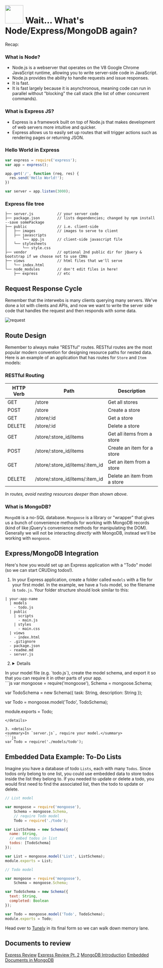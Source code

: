 # <img src="https://cloud.githubusercontent.com/assets/7833470/10423298/ea833a68-7079-11e5-84f8-0a925ab96893.png" width="60"> Wait... What's Node/Express/MongoDB again?

Recap:

### What is Node?
- Node.js is a webserver that operates on the V8 Google Chrome JavaScript runtime, allowing you to write server-side code in JavaScript.
- Node.js provides the ability to handle requests and issue responses.
- It is fast.
- It is fast largely because it is asynchronous, meaning code can run in parallel without "blocking" the call stack (the list of other concurrent commands).

### What is Express JS?
- Express is a framework built on top of Node.js that makes development of web servers more intuitive and quicker.
- Express allows us to easily set up routes that will trigger actions such as rendering pages or returning JSON.

### Hello World in Express  

```javascript
var express = require('express');
var app = express();

app.get('/', function (req, res) {
  res.send('Hello World!');
})

var server = app.listen(3000);
```  

### Express file tree

```
├── server.js           // your server code
├── package.json        // lists dependencies; changed by npm install --save somePackage
├── public              // i.e. client-side
│   ├── images          // images to serve to client
│   ├── javascripts
│       └── app.js      // client-side javascript file
│   └── stylesheets
│       └── style.css
├── vendor              // optional 2nd public dir for jQuery & bootstrap if we choose not to use CDNs
├── views               // html files that we'll serve
│   └── index.html
└── node_modules        // don't edit files in here!
    ├── express         // etc
```

## Request Response Cycle

Remember that the interwebs is many clients querying many servers. We've done a lot with clients and APIs, and now we want to write the server side code that handles the request and then responds with some data.

![request](http://i.imgur.com/YXgj8.png)  


## Route Design

Remember to always make "RESTful" routes. RESTful routes are the most popular modern convention for designing resource paths for nested data. Here is an example of an application that has routes for `Store` and `Item` models:

### RESTful Routing

| **HTTP Verb** | **Path** | **Description** |
|---|---|---|
| GET | /store | Get all stores |
| POST | /store | Create a store |
| GET | /store/:id | Get a store |
| DELETE | /store/:id | Delete a store |
| GET | /store/:store_id/items | Get all items from a store |
| POST | /store/:store_id/items | Create an item for a store |
| GET | /store/:store_id/items/:item_id | Get an item from a store |
| DELETE | /store/:store_id/items/:item_id | Delete an item from a store |

*In routes, avoid nesting resources deeper than shown above.*

### What is MongoDB?

`MongoDB` is a no-SQL database. `Mongoose` is a library or "wrapper" that gives us a bunch of convenience methods for working with MongoDB records (kind of like jQuery's convenience methods for manipulating the DOM). Generally we will not be interacting _directly_ with MongoDB, instead we'll be working with `mongoose`.

## Express/MongoDB Integration
Here's how you would set up an Express application with a "Todo" model (so we can start CRUDing todos!).

1. In your Express application, create a folder called `models` with a file for your first model. In the example, we have a `Todo` model, so the filename is `todo.js`. Your folder structure should look similar to this:

  ```
  | your-app-name
    | models
      - todo.js
    | public
      | scripts
        - main.js
      | styles
        - main.css
    | views
      - index.html
    - .gitignore
    - package.json
    - readme.md
    - server.js
  ```

2. <details>
  <summary>In your model file (e.g. `todo.js`), create the model schema, and export it so that you can require it in other parts of your app.</summary>
  ```js
  var mongoose = require('mongoose'),
    Schema = mongoose.Schema;

  var TodoSchema = new Schema({
    task: String,
    description: String
  });

  var Todo = mongoose.model('Todo', TodoSchema);

  module.exports = Todo;
  ```
</details>

3. <details>
  <summary>In `server.js`, require your model.</summary>
  ```js
  var Todo = require('./models/todo');
  ```
</details>

## Embedded Data Example: To-Do Lists

Imagine you have a database of todo `Lists`, each with many `Todos`. Since todos only belong to one list, you could use embedded data to store todos inside the list they belong to. If you needed to update or delete a todo, you would first need to find the associated list, then the todo to update or delete.

```js
// List model

var mongoose = require('mongoose'),
    Schema = mongoose.Schema,
    // require Todo model
    Todo = require('./todo');

var ListSchema = new Schema({
  name: String,
  // embed todos in list
  todos: [TodoSchema]
});

var List = mongoose.model('List', ListSchema);
module.exports = List;
```

```js
// Todo model

var mongoose = require('mongoose'),
    Schema = mongoose.Schema;

var TodoSchema = new Schema({
  text: String,
  completed: Boolean
});

var Todo = mongoose.model('Todo', TodoSchema);
module.exports = Todo;
```



Head over to [Tunely](https://github.com/sf-wdi-25/tunely/tree/solutions_sprint_6) in its final form so we can walk down memory lane.

## Documents to review

[Express Review](https://github.com/sf-wdi-25/notes/tree/master/week-03-ajax-json-express/day-03-intro-express/dawn-express)
[Express Review Pt. 2](https://github.com/sf-wdi-25/notes/tree/master/week-03-ajax-json-express/day-03-intro-express/dusk-express)
[MongoDB Introduction](https://github.com/sf-wdi-25/notes/tree/master/week-04-mongo-database/day-01-mongo/dawn-mongo)
[Embedded Documents in MongoDB](https://github.com/sf-wdi-25/notes/tree/master/week-04-mongo-database/day-01-mongo/dusk-schemas_and_embedding)




